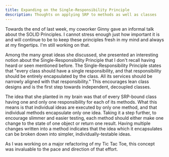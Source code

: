 ```yaml
---
title: Expanding on the Single-Responsibility Principle
description: Thoughts on applying SRP to methods as well as classes
---
```


Towards the end of last week, my coworker Ginny gave an informal talk about the SOLID Principles. I
cannot stress enough just how important it is and will continue to be to keep these principles fresh
in my mind and always at my fingertips. I'm still working on that.

Among the many great ideas she discussed, she presented an interesting notion about the
Single-Responsibility Principle that I don't recall having heard or seen mentioned before. The
Single-Responsibility Principle states that "every class should have a single responsibility, and
that responsibility should be entirely encapsulated by the class. All its services should be
narrowly aligned with that responsibility." This encourages lean class designs and is the first step
towards independent, decoupled classes.

The idea that she planted in my brain was that of every SRP-bound class having one and only one
responsibility for each of its methods. What this means is that individual ideas are executed by
only one method, and that individual methods encapsulate only one idea. Taking it a step further, to
encourage slimmer and easier testing, each method should either make one change to the state of one
object or return one result. Having multiple changes written into a method indicates that the idea
which it encapsulates can be broken down into simpler, individually-testable ideas.

As I was working on a major refactoring of my Tic Tac Toe, this concept was invaluable to the pace
and direction of that effort.
